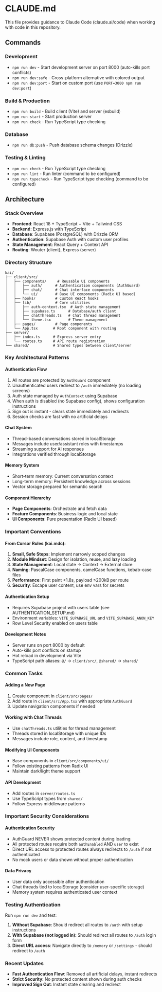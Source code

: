 # CLAUDE.md

This file provides guidance to Claude Code (claude.ai/code) when working with code in this repository.

## Commands

### Development
- `npm run dev` - Start development server on port 8000 (auto-kills port conflicts)
- `npm run dev:safe` - Cross-platform alternative with colored output
- `npm run dev:port` - Start on custom port (use `PORT=3000 npm run dev:port`)

### Build & Production
- `npm run build` - Build client (Vite) and server (esbuild)
- `npm run start` - Start production server
- `npm run check` - Run TypeScript type checking

### Database
- `npm run db:push` - Push database schema changes (Drizzle)

### Testing & Linting
- `npm run check` - Run TypeScript type checking
- `npm run lint` - Run linter (command to be configured)
- `npm run typecheck` - Run TypeScript type checking (command to be configured)

## Architecture

### Stack Overview
- **Frontend**: React 18 + TypeScript + Vite + Tailwind CSS
- **Backend**: Express.js with TypeScript
- **Database**: Supabase (PostgreSQL) with Drizzle ORM
- **Authentication**: Supabase Auth with custom user profiles
- **State Management**: React Query + Context API
- **Routing**: Wouter (client), Express (server)

### Directory Structure
```
kai/
├── client/src/
│   ├── components/     # Reusable UI components
│   │   ├── auth/      # Authentication components (AuthGuard)
│   │   ├── chat/      # Chat interface components
│   │   └── ui/        # Base UI components (Radix UI based)
│   ├── hooks/         # Custom React hooks
│   ├── lib/           # Core utilities
│   │   ├── auth-context.tsx  # Auth state management
│   │   ├── supabase.ts      # Database/auth client
│   │   ├── chatThreads.ts   # Chat thread management
│   │   └── theme.tsx        # Theme management
│   ├── pages/         # Page components
│   └── App.tsx       # Root component with routing
├── server/
│   ├── index.ts      # Express server entry
│   └── routes.ts     # API route registration
└── shared/           # Shared types between client/server
```

### Key Architectural Patterns

#### Authentication Flow
1. All routes are protected by `AuthGuard` component
2. Unauthenticated users redirect to `/auth` immediately (no loading screens)
3. Auth state managed by `AuthContext` using Supabase
4. When auth is disabled (no Supabase config), shows configuration instructions
5. Sign out is instant - clears state immediately and redirects
6. Session checks are fast with no artificial delays

#### Chat System
- Thread-based conversations stored in localStorage
- Messages include user/assistant roles with timestamps
- Streaming support for AI responses
- Integrations verified through localStorage

#### Memory System
- Short-term memory: Current conversation context
- Long-term memory: Persistent knowledge across sessions
- Vector storage prepared for semantic search

#### Component Hierarchy
- **Page Components**: Orchestrate and fetch data
- **Feature Components**: Business logic and local state
- **UI Components**: Pure presentation (Radix UI based)

### Important Conventions

#### From Cursor Rules (kai.mdc):
1. **Small, Safe Steps**: Implement narrowly scoped changes
2. **Module Mindset**: Design for isolation, reuse, and lazy loading
3. **State Management**: Local state → Context → External store
4. **Naming**: PascalCase components, camelCase functions, kebab-case files
5. **Performance**: First paint <1.8s, payload ≤200kB per route
6. **Security**: Escape user content, use env vars for secrets

#### Authentication Setup
- Requires Supabase project with users table (see AUTHENTICATION_SETUP.md)
- Environment variables: `VITE_SUPABASE_URL` and `VITE_SUPABASE_ANON_KEY`
- Row Level Security enabled on users table

#### Development Notes
- Server runs on port 8000 by default
- Auto-kills port conflicts on startup
- Hot reload in development via Vite
- TypeScript path aliases: `@/` → `client/src/`, `@shared/` → `shared/`

### Common Tasks

#### Adding a New Page
1. Create component in `client/src/pages/`
2. Add route in `client/src/App.tsx` with appropriate `AuthGuard`
3. Update navigation components if needed

#### Working with Chat Threads
- Use `chatThreads.ts` utilities for thread management
- Threads stored in localStorage with unique IDs
- Messages include role, content, and timestamp

#### Modifying UI Components
- Base components in `client/src/components/ui/`
- Follow existing patterns from Radix UI
- Maintain dark/light theme support

#### API Development
- Add routes in `server/routes.ts`
- Use TypeScript types from `shared/`
- Follow Express middleware patterns

### Important Security Considerations

#### Authentication Security
- AuthGuard NEVER shows protected content during loading
- All protected routes require both `authEnabled` AND `user` to exist
- Direct URL access to protected routes always redirects to `/auth` if not authenticated
- No mock users or data shown without proper authentication

#### Data Privacy
- User data only accessible after authentication
- Chat threads tied to localStorage (consider user-specific storage)
- Memory system requires authenticated user context

### Testing Authentication

Run `npm run dev` and test:
1. **Without Supabase**: Should redirect all routes to `/auth` with setup instructions
2. **With Supabase (not logged in)**: Should redirect all routes to `/auth` login form
3. **Direct URL access**: Navigate directly to `/memory` or `/settings` - should redirect to `/auth`

### Recent Updates

- **Fast Authentication Flow**: Removed all artificial delays, instant redirects
- **Strict Security**: No protected content shown during auth checks
- **Improved Sign Out**: Instant state clearing and redirect